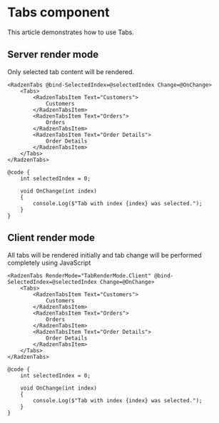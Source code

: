 # Tabs component
This article demonstrates how to use Tabs.

## Server render mode
Only selected tab content will be rendered.
```
<RadzenTabs @bind-SelectedIndex=@selectedIndex Change=@OnChange>
    <Tabs>
        <RadzenTabsItem Text="Customers">
            Customers
        </RadzenTabsItem>
        <RadzenTabsItem Text="Orders">
            Orders
        </RadzenTabsItem>
        <RadzenTabsItem Text="Order Details">
            Order Details
        </RadzenTabsItem>
    </Tabs>
</RadzenTabs>

@code {
    int selectedIndex = 0;

    void OnChange(int index)
    {
        console.Log($"Tab with index {index} was selected.");
    }
}
```

## Client render mode
All tabs will be rendered initially and tab change will be performed completely using JavaScript
```
<RadzenTabs RenderMode="TabRenderMode.Client" @bind-SelectedIndex=@selectedIndex Change=@OnChange>
    <Tabs>
        <RadzenTabsItem Text="Customers">
            Customers
        </RadzenTabsItem>
        <RadzenTabsItem Text="Orders">
            Orders
        </RadzenTabsItem>
        <RadzenTabsItem Text="Order Details">
            Order Details
        </RadzenTabsItem>
    </Tabs>
</RadzenTabs>

@code {
    int selectedIndex = 0;

    void OnChange(int index)
    {
        console.Log($"Tab with index {index} was selected.");
    }
}
```